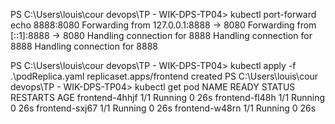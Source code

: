 PS C:\Users\louis\cour devops\TP - WIK-DPS-TP04> kubectl port-forward echo 8888:8080
Forwarding from 127.0.0.1:8888 -> 8080
Forwarding from [::1]:8888 -> 8080
Handling connection for 8888
Handling connection for 8888
Handling connection for 8888

PS C:\Users\louis\cour devops\TP - WIK-DPS-TP04> kubectl apply -f .\podReplica.yaml
replicaset.apps/frontend created
PS C:\Users\louis\cour devops\TP - WIK-DPS-TP04> kubectl get pod
NAME READY STATUS RESTARTS AGE
frontend-4hhjf 1/1 Running 0 26s
frontend-fl48h 1/1 Running 0 26s
frontend-sxj67 1/1 Running 0 26s
frontend-w48rn 1/1 Running 0 26s
